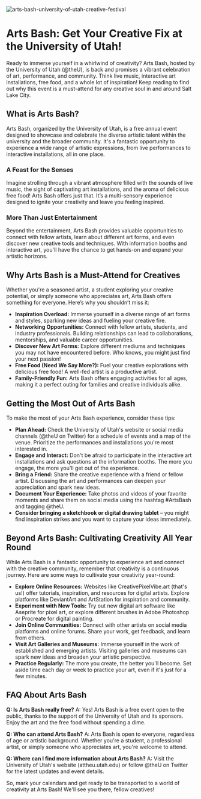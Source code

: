 ![arts-bash-university-of-utah-creative-festival](https://images.pexels.com/photos/7963426/pexels-photo-7963426.jpeg?auto=compress&cs=tinysrgb&fit=crop&h=627&w=1200)

# Arts Bash: Get Your Creative Fix at the University of Utah!

Ready to immerse yourself in a whirlwind of creativity? Arts Bash, hosted by the University of Utah (@theU), is back and promises a vibrant celebration of art, performance, and community. Think live music, interactive art installations, free food, and a whole lot of inspiration! Keep reading to find out why this event is a must-attend for any creative soul in and around Salt Lake City.

## What is Arts Bash?

Arts Bash, organized by the University of Utah, is a free annual event designed to showcase and celebrate the diverse artistic talent within the university and the broader community. It's a fantastic opportunity to experience a wide range of artistic expressions, from live performances to interactive installations, all in one place.

### A Feast for the Senses

Imagine strolling through a vibrant atmosphere filled with the sounds of live music, the sight of captivating art installations, and the aroma of delicious free food! Arts Bash offers just that. It’s a multi-sensory experience designed to ignite your creativity and leave you feeling inspired.

### More Than Just Entertainment

Beyond the entertainment, Arts Bash provides valuable opportunities to connect with fellow artists, learn about different art forms, and even discover new creative tools and techniques. With information booths and interactive art, you'll have the chance to get hands-on and expand your artistic horizons.

## Why Arts Bash is a Must-Attend for Creatives

Whether you're a seasoned artist, a student exploring your creative potential, or simply someone who appreciates art, Arts Bash offers something for everyone. Here’s why you shouldn’t miss it:

*   **Inspiration Overload:** Immerse yourself in a diverse range of art forms and styles, sparking new ideas and fueling your creative fire.
*   **Networking Opportunities:** Connect with fellow artists, students, and industry professionals. Building relationships can lead to collaborations, mentorships, and valuable career opportunities.
*   **Discover New Art Forms:** Explore different mediums and techniques you may not have encountered before. Who knows, you might just find your next passion!
*   **Free Food (Need We Say More?):** Fuel your creative explorations with delicious free food! A well-fed artist is a productive artist.
*   **Family-Friendly Fun:** Arts Bash offers engaging activities for all ages, making it a perfect outing for families and creative individuals alike.

## Getting the Most Out of Arts Bash

To make the most of your Arts Bash experience, consider these tips:

*   **Plan Ahead:** Check the University of Utah's website or social media channels (@theU on Twitter) for a schedule of events and a map of the venue. Prioritize the performances and installations you're most interested in.
*   **Engage and Interact:** Don't be afraid to participate in the interactive art installations and ask questions at the information booths. The more you engage, the more you'll get out of the experience.
*   **Bring a Friend:** Share the creative experience with a friend or fellow artist. Discussing the art and performances can deepen your appreciation and spark new ideas.
*   **Document Your Experience:** Take photos and videos of your favorite moments and share them on social media using the hashtag #ArtsBash and tagging @theU. 
*   **Consider bringing a sketchbook or digital drawing tablet** – you might find inspiration strikes and you want to capture your ideas immediately.

## Beyond Arts Bash: Cultivating Creativity All Year Round

While Arts Bash is a fantastic opportunity to experience art and connect with the creative community, remember that creativity is a continuous journey. Here are some ways to cultivate your creativity year-round:

*   **Explore Online Resources:** Websites like CreativePixelVibe.art (that's us!) offer tutorials, inspiration, and resources for digital artists. Explore platforms like DeviantArt and ArtStation for inspiration and community.
*   **Experiment with New Tools:** Try out new digital art software like Aseprite for pixel art, or explore different brushes in Adobe Photoshop or Procreate for digital painting.
*   **Join Online Communities:** Connect with other artists on social media platforms and online forums. Share your work, get feedback, and learn from others.
*   **Visit Art Galleries and Museums:** Immerse yourself in the work of established and emerging artists. Visiting galleries and museums can spark new ideas and broaden your artistic perspective.
*   **Practice Regularly:** The more you create, the better you'll become. Set aside time each day or week to practice your art, even if it's just for a few minutes.

## FAQ About Arts Bash

**Q: Is Arts Bash really free?**
A: Yes! Arts Bash is a free event open to the public, thanks to the support of the University of Utah and its sponsors. Enjoy the art and the free food without spending a dime.

**Q: Who can attend Arts Bash?**
A: Arts Bash is open to everyone, regardless of age or artistic background. Whether you're a student, a professional artist, or simply someone who appreciates art, you're welcome to attend.

**Q: Where can I find more information about Arts Bash?**
A: Visit the University of Utah's website (attheu.utah.edu) or follow @theU on Twitter for the latest updates and event details.

So, mark your calendars and get ready to be transported to a world of creativity at Arts Bash! We'll see you there, fellow creatives!
